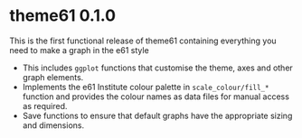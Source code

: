 # theme61 0.1.0

This is the first functional release of theme61 containing everything you need to make a graph in the e61 style

* This includes `ggplot` functions that customise the theme, axes and other graph elements.
* Implements the e61 Institute colour palette in `scale_colour/fill_*` function and provides the colour names as data files for manual access as required.
* Save functions to ensure that default graphs have the appropriate sizing and dimensions.

